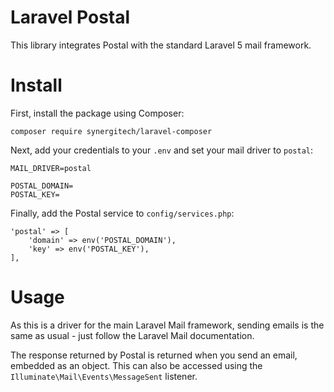 # Laravel Postal

This library integrates Postal with the standard Laravel 5 mail framework.

# Install

First, install the package using Composer:

```
composer require synergitech/laravel-composer
```

Next, add your credentials to your `.env` and set your mail driver to `postal`:

```
MAIL_DRIVER=postal

POSTAL_DOMAIN=
POSTAL_KEY=
```

Finally, add the Postal service to `config/services.php`:

```
'postal' => [
    'domain' => env('POSTAL_DOMAIN'),
    'key' => env('POSTAL_KEY'),
],
```

# Usage

As this is a driver for the main Laravel Mail framework, sending emails is the same as usual - just follow the Laravel Mail documentation.

The response returned by Postal is returned when you send an email, embedded as an object. This can also be accessed using the `Illuminate\Mail\Events\MessageSent` listener.
